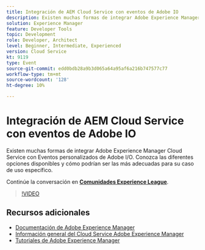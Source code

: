 ```yaml
---
title: Integración de AEM Cloud Service con eventos de Adobe IO
description: Existen muchas formas de integrar Adobe Experience Manager Cloud Service con Eventos personalizados de Adobe I/O. Conozca las diferentes opciones disponibles y cómo podrían ser las más adecuadas para su caso de uso específico.
solution: Experience Manager
feature: Developer Tools
topic: Development
role: Developer, Architect
level: Beginner, Intermediate, Experienced
version: Cloud Service
kt: 9119
type: Event
source-git-commit: edd0bdb28a9b3d065a64a95af6a216b747577c77
workflow-type: tm+mt
source-wordcount: '128'
ht-degree: 10%

---
```


# Integración de AEM Cloud Service con eventos de Adobe IO

Existen muchas formas de integrar Adobe Experience Manager Cloud Service con Eventos personalizados de Adobe I/O. Conozca las diferentes opciones disponibles y cómo podrían ser las más adecuadas para su caso de uso específico.

Continúe la conversación en **[Comunidades Experience League](https://adobe.ly/3ij0O1W)**.

>[!VIDEO](https://video.tv.adobe.com/v/337529/?quality=12&learn=on&hidetitle=true)

## Recursos adicionales

- [Documentación de Adobe Experience Manager ](https://experienceleague.adobe.com/docs/experience-manager-cloud-service.html?lang=es)
- [Información general del Cloud Service Adobe Experience Manager](https://experienceleague.adobe.com/docs/experience-manager-cloud-service/overview/home.html)
- [Tutoriales de Adobe Experience Manager](https://experienceleague.adobe.com/docs/experience-manager-tutorials.html)
